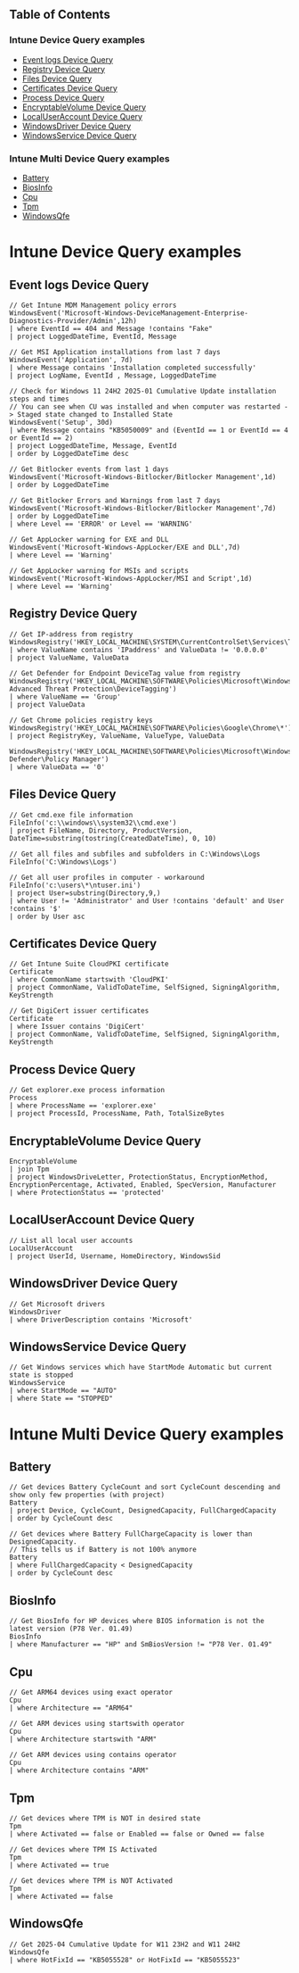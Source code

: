 ## Table of Contents

### Intune Device Query examples
- [Event logs Device Query](#event-logs-device-query)
- [Registry Device Query](#registry-device-query)
- [Files Device Query](#files-device-query)
- [Certificates Device Query](#certificates-device-query)
- [Process Device Query](#process-device-query)
- [EncryptableVolume Device Query](#encryptablevolume-device-query)
- [LocalUserAccount Device Query](#localuseraccount-device-query)
- [WindowsDriver Device Query](#windowsdriver-device-query)
- [WindowsService Device Query](#windowsservice-device-query)

### Intune Multi Device Query examples
- [Battery](#Battery)
- [BiosInfo](#BiosInfo)
- [Cpu](#Cpu)
- [Tpm](#Tpm)
- [WindowsQfe](#windowsqfe)


# Intune Device Query examples

## Event logs Device Query
```
// Get Intune MDM Management policy errors
WindowsEvent('Microsoft-Windows-DeviceManagement-Enterprise-Diagnostics-Provider/Admin',12h)
| where EventId == 404 and Message !contains "Fake"
| project LoggedDateTime, EventId, Message
```
```
// Get MSI Application installations from last 7 days
WindowsEvent('Application', 7d)
| where Message contains 'Installation completed successfully' 
| project LogName, EventId , Message, LoggedDateTime
```
```
// Check for Windows 11 24H2 2025-01 Cumulative Update installation steps and times
// You can see when CU was installed and when computer was restarted -> Staged state changed to Installed State
WindowsEvent('Setup', 30d)
| where Message contains "KB5050009" and (EventId == 1 or EventId == 4 or EventId == 2)
| project LoggedDateTime, Message, EventId
| order by LoggedDateTime desc
```
```
// Get Bitlocker events from last 1 days
WindowsEvent('Microsoft-Windows-Bitlocker/Bitlocker Management',1d)
| order by LoggedDateTime
```
```
// Get Bitlocker Errors and Warnings from last 7 days
WindowsEvent('Microsoft-Windows-Bitlocker/Bitlocker Management',7d)
| order by LoggedDateTime
| where Level == 'ERROR' or Level == 'WARNING'
```
```
// Get AppLocker warning for EXE and DLL
WindowsEvent('Microsoft-Windows-AppLocker/EXE and DLL',7d)
| where Level == 'Warning'
```
```
// Get AppLocker warning for MSIs and scripts
WindowsEvent('Microsoft-Windows-AppLocker/MSI and Script',1d)
| where Level == 'Warning'
```

## Registry Device Query

```
// Get IP-address from registry
WindowsRegistry('HKEY_LOCAL_MACHINE\SYSTEM\CurrentControlSet\Services\Tcpip\Parameters\Interfaces\*')
| where ValueName contains 'IPaddress' and ValueData != '0.0.0.0'
| project ValueName, ValueData
```
```
// Get Defender for Endpoint DeviceTag value from registry
WindowsRegistry('HKEY_LOCAL_MACHINE\SOFTWARE\Policies\Microsoft\Windows Advanced Threat Protection\DeviceTagging') 
| where ValueName == 'Group'
| project ValueData
```
```
// Get Chrome policies registry keys
WindowsRegistry('HKEY_LOCAL_MACHINE\SOFTWARE\Policies\Google\Chrome\*')
| project RegistryKey, ValueName, ValueType, ValueData
```
```
WindowsRegistry('HKEY_LOCAL_MACHINE\SOFTWARE\Policies\Microsoft\Windows Defender\Policy Manager') 
| where ValueData == '0'
```

## Files Device Query
```
// Get cmd.exe file information
FileInfo('c:\\windows\\system32\\cmd.exe')
| project FileName, Directory, ProductVersion, DateTime=substring(tostring(CreatedDateTime), 0, 10)
```
```
// Get all files and subfiles and subfolders in C:\Windows\Logs
FileInfo('C:\Windows\Logs')
```
```
// Get all user profiles in computer - workaround
FileInfo('c:\users\*\ntuser.ini')
| project User=substring(Directory,9,)
| where User != 'Administrator' and User !contains 'default' and User !contains '$'
| order by User asc
```

## Certificates Device Query

```
// Get Intune Suite CloudPKI certificate
Certificate
| where CommonName startswith 'CloudPKI'
| project CommonName, ValidToDateTime, SelfSigned, SigningAlgorithm, KeyStrength
```
```
// Get DigiCert issuer certificates
Certificate
| where Issuer contains 'DigiCert'
| project CommonName, ValidToDateTime, SelfSigned, SigningAlgorithm, KeyStrength
```

## Process Device Query
```
// Get explorer.exe process information
Process
| where ProcessName == 'explorer.exe'
| project ProcessId, ProcessName, Path, TotalSizeBytes
```

## EncryptableVolume Device Query
```
EncryptableVolume
| join Tpm
| project WindowsDriveLetter, ProtectionStatus, EncryptionMethod, EncryptionPercentage, Activated, Enabled, SpecVersion, Manufacturer
| where ProtectionStatus == 'protected'
```

## LocalUserAccount Device Query
```
// List all local user accounts
LocalUserAccount
| project UserId, Username, HomeDirectory, WindowsSid
```

## WindowsDriver Device Query

```
// Get Microsoft drivers
WindowsDriver
| where DriverDescription contains 'Microsoft'
```

## WindowsService Device Query

```
// Get Windows services which have StartMode Automatic but current state is stopped
WindowsService
| where StartMode == "AUTO"
| where State == "STOPPED"
```

# Intune Multi Device Query examples

## Battery
```
// Get devices Battery CycleCount and sort CycleCount descending and show only few properties (with project)
Battery
| project Device, CycleCount, DesignedCapacity, FullChargedCapacity
| order by CycleCount desc
```
```
// Get devices where Battery FullChargeCapacity is lower than DesignedCapacity.
// This tells us if Battery is not 100% anymore
Battery
| where FullChargedCapacity < DesignedCapacity
| order by CycleCount desc
```

## BiosInfo
```
// Get BiosInfo for HP devices where BIOS information is not the latest version (P78 Ver. 01.49)
BiosInfo
| where Manufacturer == "HP" and SmBiosVersion != "P78 Ver. 01.49"
```

## Cpu
```
// Get ARM64 devices using exact operator
Cpu
| where Architecture == "ARM64"
```
```
// Get ARM devices using startswith operator
Cpu
| where Architecture startswith "ARM"
```
```
// Get ARM devices using contains operator
Cpu
| where Architecture contains "ARM"
```

## Tpm
```
// Get devices where TPM is NOT in desired state
Tpm
| where Activated == false or Enabled == false or Owned == false
```
```
// Get devices where TPM IS Activated
Tpm
| where Activated == true
```
```
// Get devices where TPM is NOT Activated
Tpm
| where Activated == false
```


## WindowsQfe
```
// Get 2025-04 Cumulative Update for W11 23H2 and W11 24H2
WindowsQfe
| where HotFixId == "KB5055528" or HotFixId == "KB5055523"
```
